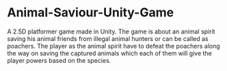 # Animal-Saviour-Unity-Game
A 2.5D platformer game made in Unity. The game is about an animal spirit saving his animal friends from illegal animal hunters or can be called as poachers. The player as the animal spirit have to defeat the poachers along the way on saving the captured animals which each of them will give the player powers based on the species.
